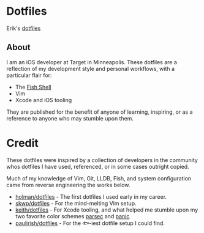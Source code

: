# Dotfiles

Erik's [dotfiles](https://dotfiles.github.io)

## About

I am an iOS developer at Target in Minneapolis. These dotfiles are a
reflection of my development style and personal workflows, with a
particular flair for:

* The [Fish Shell](https://fishshell.com)
* Vim
* Xcode and iOS tooling

They are published for the benefit of anyone of learning, inspiring, or 
as a reference to anyone who may stumble upon them.

# Credit

These dotfiles were inspired by a collection of developers in the
community whos dotfiles I have used, referenced, or in some cases
outright copied.

Much of my knowledge of Vim, Git, LLDB, Fish, and system configuration
came from reverse engineering the works below.

* [holman/dotfiles](https://github.com/holman/dotfiles) - The first
    dotfiles I used early in my career.
* [skwp/dotfiles](https://github.com/skwp/dotfiles) - For the
    mind-melting Vim setup.
* [keith/dotfiles](https://github.com/keith/dotfiles) - For Xcode
    tooling, and what helped me stumble upon my two favorite color
    schemes [parsec](https://github.com/keith/parsec) and
    [panic](panic.xccolortheme)
* [paulirish/dotfiles](https://github.com/paulirish/dotfiles) - For the
    🐟-iest dotfile setup I could find.
